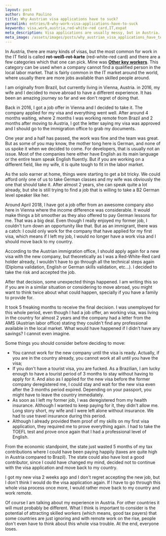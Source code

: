 ```yaml
---
layout: post
author: Bruno Paulino
title: Why Austrian visa applications have to suck?
permalink: entries/8-why-work-visa-applications-have-to-suck
keywords: visa,work,austria,red-white-red card,IT,expat
meta_description: Visa applications are usually messy, but in Austria... It's complicated.
meta_image: /assets/images/posts/why_austrian_visa_applications_have_to_suck.jpg
---
```


In Austria, there are many kinds of visas, but the most common for work in the IT field is called **rot-weiß-rot-karte** (red-white-red card) and there are a few categories which that one can pick. Mine was [**Other key workers**](https://www.migration.gv.at/en/types-of-immigration/permanent-immigration/other-key-workers/). This category can be used when a company cannot find a qualified person in the local labor market. That is fairly common in the IT market around the world, where usually there are more jobs available than skilled people around.

I am originally from Brazil, but currently living in Vienna, Austria. in 2016, my wife and I decided to move abroad to have a different experience. It has been an amazing journey so far and we don't regret of doing that.

Back in 2016, I got a job offer in Vienna and I decided to take it. The company applied for my visa and everything went well. After around 4 months waiting, where 2 months I was working remote from Brazil and 2 months after moving to Austria, I got the letter saying my visa was approved and I should go to the immigration office to grab my documents.

One year and a half has passed, the work was fine and the team was great. But as some of you may know, the mother tong here is German, and none of us spoke it when we decided to come. For developers, that is usually not an issue. Most of the companies here either have English as its main language or the entire team speak English fluently. But if you are working on a different field, like my wife, it is quite tough to fit in the labor market. 

As the solo earner at home, things were starting to get a bit tricky. We could afford only one of us to take German classes and my wife was obviously the one that should take it. After almost 2 years, she can speak quite a lot already, but she is still trying to find a job that is willing to take a B2 German level speaker like her.

Around April 2018, I have got a job offer from an awesome company also here in Vienna where the income difference was considerable. It would make things a bit smoother as they also offered to pay German lessons for me. That was a big deal. Even though I really enjoyed my former job, I couldn't turn down an opportunity like that. But as an immigrant, there was a catch: I could only work for the company that have applied for my first visa, which means if I left my job, I would no longer have a work visa and I should move back to my country.

According to the Austrian immigration office, I should apply again for a new visa with the new company, but theoretically as I was a Red-White-Red card holder already, I wouldn't have to go through all the technical steps again (Diploma validation, English or German skills validation, etc...). I decided to take the risk and accepted the job.

After that decision, some unexpected things happened. I am writing this so if you are in a similar situation or considering to move abroad, you might want to think twice about what could happen, specially if you have a family to provide for.

It took 5 freaking months to receive the final decision. I was unemployed for this whole period, even though I had a job offer, an working visa, was living in the country for almost 2 years and the company had a letter from the AMS (Austrian labor office) stating they couldn't find any professional available in the local market. What would have happened if I didn't have any savings? I cannot even imagine.

Some things you should consider before deciding to move:

- You cannot work for the new company until the visa is ready. Actually, if you are in the country already, you cannot work at all until you have the visa;
- If you don't have a tourist visa, you are fucked. As a Brazilian, I am lucky enough to have a tourist period of 3 months to stay without having to apply for it. And also as I applied for the new visa before the former company deregistered me, I could stay and wait for the new visa even after the 3 months period expired. Depending on your passport, you might have to leave the country immediately.
- As soon as I left my former job, I was deregistered from my health insurance. Although I wanted to keep paying for it, they didn't allow me. Long story short, my wife and I were left alone without insurance. We had to use travel insurance during this period.
- Although I already provided them proof of my skills on my first visa application, they required me to prove everything again. I had to take the TOEFL test and prove once again that I had a professional level of English.

From the economic standpoint, the state just wasted 5 months of my tax contributions where I could have been paying happily (taxes are quite high in Austria compared to Brazil). The state could also have lost a good contributor, since I could have changed my mind, decided not to continue with the visa application and move back to my country.

I got my new visa 2 weeks ago and I don't regret accepting the new job, but I don't think I would do the visa application again. If I have to go through this whole visa process once more, I would rather move back to my country and work remote.

Of course I am talking about my experience in Austria. For other countries it will must probably be different. What I think is important to consider is the potential of attracting skilled workers (which means, good tax payers) that some countries are just ignoring and with remote work on the rise, people don't even have to think about this whole visa trouble.
At the end, everyone loses.
